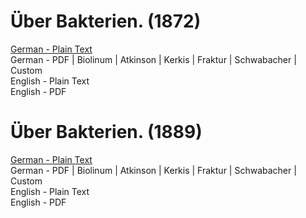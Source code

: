 # Über Bakterien. (1872)

[German - Plain Text](full-text-german.md)  
German - PDF | Biolinum | Atkinson | Kerkis | Fraktur | Schwabacher | Custom  
English - Plain Text  
English - PDF  

# Über Bakterien. (1889)

[German - Plain Text](uber-bakterien-1889/full-text-german.md)  
German - PDF | Biolinum | Atkinson | Kerkis | Fraktur | Schwabacher | Custom  
English - Plain Text  
English - PDF  

